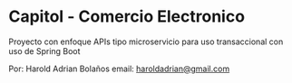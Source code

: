 # Capitol - Comercio Electronico

Proyecto con enfoque APIs tipo microservicio para uso transaccional con uso de Spring Boot

Por: Harold Adrian Bolaños
email: haroldadrian@gmail.com